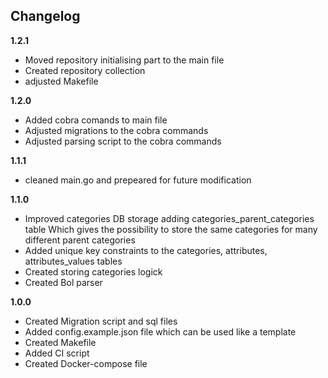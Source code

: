 ## Changelog
**1.2.1**
- Moved repository initialising part to the main file
- Created repository collection
- adjusted Makefile

**1.2.0**
- Added cobra comands to main file
- Adjusted migrations to the cobra commands
- Adjusted parsing script to the cobra commands

**1.1.1**
- cleaned main.go and prepeared for future modification

**1.1.0**
- Improved categories DB storage adding categories_parent_categories table Which gives the possibility to store the same categories for many different parent categories
- Added unique key constraints to the categories, attributes, attributes_values tables
- Created storing categories logick
- Created Bol parser

**1.0.0**
- Created Migration script and sql files
- Added config.example.json file which can be used like a template
- Created Makefile
- Added CI script
- Created Docker-compose file